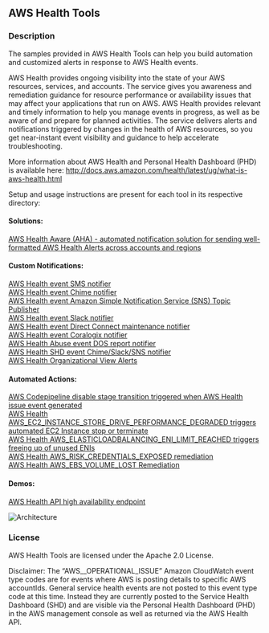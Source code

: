 ## AWS Health Tools 

### Description
The samples provided in AWS Health Tools can help you build automation and customized alerts in response to AWS Health events.

AWS Health provides ongoing visibility into the state of your AWS resources, services, and accounts. The service gives you awareness and remediation guidance for resource performance or availability issues that may affect your applications that run on AWS. AWS Health provides relevant and timely information to help you manage events in progress, as well as be aware of and prepare for planned activities. The service delivers alerts and notifications triggered by changes in the health of AWS resources, so you get near-instant event visibility and guidance to help accelerate troubleshooting. 

More information about AWS Health and Personal Health Dashboard (PHD) is available here: http://docs.aws.amazon.com/health/latest/ug/what-is-aws-health.html

Setup and usage instructions are present for each tool in its respective directory: <br />

#### Solutions:
[AWS Health Aware (AHA) - automated notification solution for sending well-formatted AWS Health Alerts across accounts and regions](https://github.com/aws-samples/aws-health-aware/) <br />

#### Custom Notifications:
[AWS Health event SMS notifier](sms-notifier/) <br />
[AWS Health event Chime notifier](chime-notifier/) <br />
[AWS Health event Amazon Simple Notification Service (SNS) Topic Publisher](sns-topic-publisher/) <br />
[AWS Health event Slack notifier](slack-notifier/) <br />
[AWS Health event Direct Connect maintenance notifier](dx-maintenance-notifier/) <br />
[AWS Health event Coralogix notifier](coralogix-notifier/) <br />
[AWS Health Abuse event DOS report notifier](dos-report-notifier/) <br />
[AWS Health SHD event Chime/Slack/SNS notifier](shd-notifier/) <br />
[AWS Health Organizational View Alerts](https://github.com/aws-samples/aws-health-organizational-view-alerts) <br />
#### Automated Actions:
[AWS Codepipeline disable stage transition triggered when AWS Health issue event generated](automated-actions/AWS_Codepipeline_Disable_Stage_Transition/) <br />
[AWS Health AWS_EC2_INSTANCE_STORE_DRIVE_PERFORMANCE_DEGRADED triggers automated EC2 Instance stop or terminate](automated-actions/AWS_EC2_INSTANCE_STORE_DRIVE_PERFORMANCE_DEGRADED/) <br />
[AWS Health AWS_ELASTICLOADBALANCING_ENI_LIMIT_REACHED triggers freeing up of unused ENIs](automated-actions/AWS_ELASTICLOADBALANCING_ENI_LIMIT_REACHED/) <br />
[AWS Health AWS_RISK_CREDENTIALS_EXPOSED remediation](automated-actions/AWS_RISK_CREDENTIALS_EXPOSED/) <br />
[AWS Health AWS_EBS_VOLUME_LOST Remediation](automated-actions/AWS_EBS_VOLUME_LOST/) <br />
#### Demos:
[AWS Health API high availability endpoint](high-availability-endpoint/) <br />

![Architecture](images/AWSHealthToolsArchitecture.jpg)

### License
AWS Health Tools are licensed under the Apache 2.0 License.

Disclaimer: The “AWS_<serviceName>_OPERATIONAL_ISSUE” Amazon CloudWatch event type codes are for events where AWS is posting details to specific AWS accountIds. General service health events are not posted to this event type code at this time. Instead they are currently posted to the Service Health Dashboard (SHD) and are visible via the Personal Health Dashboard (PHD) in the AWS management console as well as returned via the AWS Health API.
